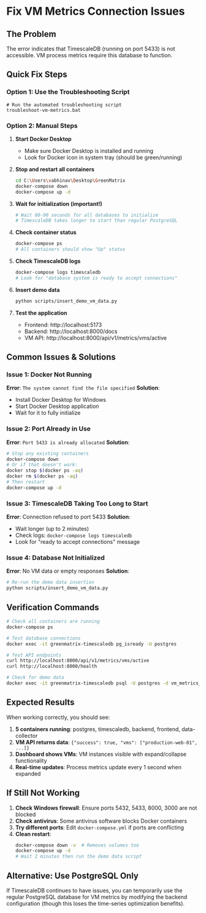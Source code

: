 # Fix VM Metrics Connection Issues

## The Problem
The error indicates that TimescaleDB (running on port 5433) is not accessible. VM process metrics require this database to function.

## Quick Fix Steps

### Option 1: Use the Troubleshooting Script
```batch
# Run the automated troubleshooting script
troubleshoot-vm-metrics.bat
```

### Option 2: Manual Steps

1. **Start Docker Desktop**
   - Make sure Docker Desktop is installed and running
   - Look for Docker icon in system tray (should be green/running)

2. **Stop and restart all containers**
   ```bash
   cd C:\Users\vabhinav\Desktop\GreenMatrix
   docker-compose down
   docker-compose up -d
   ```

3. **Wait for initialization (important!)**
   ```bash
   # Wait 60-90 seconds for all databases to initialize
   # TimescaleDB takes longer to start than regular PostgreSQL
   ```

4. **Check container status**
   ```bash
   docker-compose ps
   # All containers should show "Up" status
   ```

5. **Check TimescaleDB logs**
   ```bash
   docker-compose logs timescaledb
   # Look for "database system is ready to accept connections"
   ```

6. **Insert demo data**
   ```bash
   python scripts/insert_demo_vm_data.py
   ```

7. **Test the application**
   - Frontend: http://localhost:5173
   - Backend: http://localhost:8000/docs
   - VM API: http://localhost:8000/api/v1/metrics/vms/active

## Common Issues & Solutions

### Issue 1: Docker Not Running
**Error**: `The system cannot find the file specified`
**Solution**: 
- Install Docker Desktop for Windows
- Start Docker Desktop application
- Wait for it to fully initialize

### Issue 2: Port Already in Use
**Error**: `Port 5433 is already allocated`
**Solution**:
```bash
# Stop any existing containers
docker-compose down
# Or if that doesn't work:
docker stop $(docker ps -aq)
docker rm $(docker ps -aq)
# Then restart
docker-compose up -d
```

### Issue 3: TimescaleDB Taking Too Long to Start
**Error**: Connection refused to port 5433
**Solution**:
- Wait longer (up to 2 minutes)
- Check logs: `docker-compose logs timescaledb`
- Look for "ready to accept connections" message

### Issue 4: Database Not Initialized
**Error**: No VM data or empty responses
**Solution**:
```bash
# Re-run the demo data insertion
python scripts/insert_demo_vm_data.py
```

## Verification Commands

```bash
# Check all containers are running
docker-compose ps

# Test database connections
docker exec -it greenmatrix-timescaledb pg_isready -U postgres

# Test API endpoints
curl http://localhost:8000/api/v1/metrics/vms/active
curl http://localhost:8000/health

# Check for demo data
docker exec -it greenmatrix-timescaledb psql -U postgres -d vm_metrics_ts -c "SELECT COUNT(*) FROM vm_process_metrics;"
```

## Expected Results

When working correctly, you should see:
1. **5 containers running**: postgres, timescaledb, backend, frontend, data-collector
2. **VM API returns data**: `{"success": true, "vms": ["production-web-01", ...]}`
3. **Dashboard shows VMs**: VM instances visible with expand/collapse functionality
4. **Real-time updates**: Process metrics update every 1 second when expanded

## If Still Not Working

1. **Check Windows firewall**: Ensure ports 5432, 5433, 8000, 3000 are not blocked
2. **Check antivirus**: Some antivirus software blocks Docker containers
3. **Try different ports**: Edit `docker-compose.yml` if ports are conflicting
4. **Clean restart**: 
   ```bash
   docker-compose down -v  # Removes volumes too
   docker-compose up -d
   # Wait 2 minutes then run the demo data script
   ```

## Alternative: Use PostgreSQL Only

If TimescaleDB continues to have issues, you can temporarily use the regular PostgreSQL database for VM metrics by modifying the backend configuration (though this loses the time-series optimization benefits).